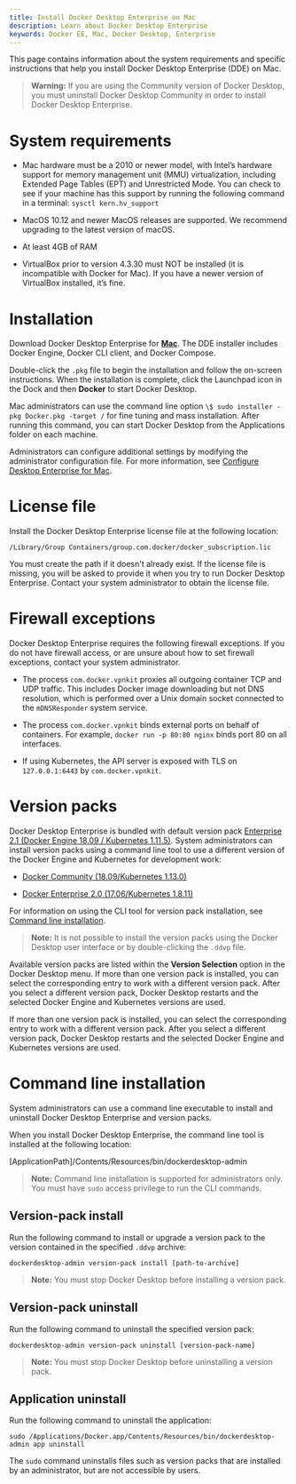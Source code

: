 ```yaml
---
title: Install Docker Desktop Enterprise on Mac
description: Learn about Docker Desktop Enterprise
keywords: Docker EE, Mac, Docker Desktop, Enterprise
---
```


This page contains information about the system requirements and specific instructions that help you install Docker Desktop Enterprise (DDE) on Mac.

> **Warning:** If you are using the Community version of Docker Desktop, you must uninstall Docker Desktop Community in order to install Docker Desktop Enterprise.

# System requirements

- Mac hardware must be a 2010 or newer model, with Intel’s hardware support for memory management unit (MMU) virtualization, including Extended Page Tables (EPT) and Unrestricted Mode. You can check to see if your machine has this support by running the following command in a terminal: `sysctl kern.hv_support`

- MacOS 10.12 and newer MacOS releases are supported. We recommend upgrading to the latest version of macOS.

- At least 4GB of RAM

- VirtualBox prior to version 4.3.30 must NOT be installed (it is incompatible with Docker for Mac). If you have a newer version of VirtualBox installed, it’s fine.

# Installation

Download Docker Desktop Enterprise for [**Mac**](https://download.docker.com/mac/enterprise/Docker.pkg). The DDE installer includes Docker Engine, Docker CLI client, and Docker Compose.

Double-click the `.pkg` file to begin the installation and follow the on-screen instructions. When the installation is complete, click the Launchpad icon in the Dock and then **Docker** to start Docker Desktop.

Mac administrators can use the command line option `\$ sudo installer -pkg Docker.pkg -target /` for fine tuning and mass installation. After running this command, you can start Docker Desktop from the Applications folder on each machine.

Administrators can configure additional settings by modifying the administrator configuration file. For more information, see [Configure Desktop Enterprise for Mac](/configure/mac-admin).

# License file

Install the Docker Desktop Enterprise license file at the following location:

`/Library/Group Containers/group.com.docker/docker_subscription.lic`

You must create the path if it doesn't already exist. If the license file is missing, you will be asked to provide it when you try to run Docker Desktop Enterprise. Contact your system administrator to obtain the license file.

# Firewall exceptions

Docker Desktop Enterprise requires the following firewall exceptions. If you do not have firewall access, or are unsure about how to set firewall exceptions, contact your system administrator.

- The process `com.docker.vpnkit` proxies all outgoing container TCP and
    UDP traffic. This includes Docker image downloading but not DNS
    resolution, which is performed over a Unix domain socket connected
    to the `mDNSResponder` system service.

- The process `com.docker.vpnkit` binds external ports on behalf of
    containers. For example, `docker run -p 80:80 nginx` binds port 80 on all
    interfaces.

- If using Kubernetes, the API server is exposed with TLS on
    `127.0.0.1:6443` by `com.docker.vpnkit`.

# Version packs

Docker Desktop Enterprise is bundled with default version pack [Enterprise 2.1 (Docker
Engine 18.09 / Kubernetes 1.11.5)](https://download.docker.com/win/enterprise/enterprise-2.1.ddvp). System administrators can install version packs using a command line tool to use a different version of the Docker Engine and Kubernetes for development work:

- [Docker Community (18.09/Kubernetes
    1.13.0)](https://download.docker.com/win/enterprise/community.ddvp)

- [Docker Enterprise 2.0 (17.06/Kubernetes
    1.8.11)](https://download.docker.com/win/enterprise/enterprise-2.0.ddvp)

For information on using the CLI tool for version pack installation, see [Command line installation](#command-line-installation).

> **Note:** It is not possible to install the version packs using the Docker Desktop user interface or by double-clicking the `.ddvp` file.

Available version packs are listed within the **Version Selection** option in the Docker Desktop menu. If more than one version pack is installed, you can select the corresponding entry to work with a different version pack. After you select a different version pack, Docker Desktop restarts and the selected Docker Engine and Kubernetes versions are used.

If more than one version pack is installed, you can select the corresponding entry to work with a different version pack. After you select a different version pack, Docker Desktop restarts and the selected Docker Engine and Kubernetes versions are used.

# Command line installation

System administrators can use a command line executable to install and uninstall Docker Desktop Enterprise and version packs.

When you install Docker Desktop Enterprise, the command line tool is installed at the following location:

[ApplicationPath]/Contents/Resources/bin/dockerdesktop-admin

>**Note:** Command line installation is supported for administrators only. You must have `sudo` access privilege to run the CLI commands.

## Version-pack install

Run the following command to install or upgrade a version pack to the version contained in the specified `.ddvp` archive:

    dockerdesktop-admin version-pack install [path-to-archive]

 >**Note:** You must stop Docker Desktop before installing a version pack.

## Version-pack uninstall

 Run the following command to uninstall the specified version pack:

    dockerdesktop-admin version-pack uninstall [version-pack-name]

>**Note:** You must stop Docker Desktop before uninstalling a version pack.

## Application uninstall

Run the following command to uninstall the application:

    sudo /Applications/Docker.app/Contents/Resources/bin/dockerdesktop-admin app uninstall

The `sudo` command uninstalls files such as version packs that are installed by an administrator, but are not accessible by users.
